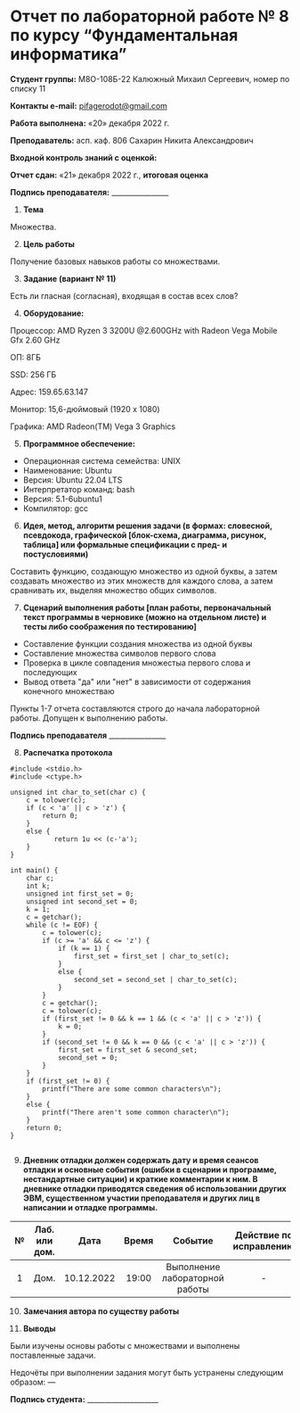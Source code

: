 ﻿# **Отчет по лабораторной работе № 8 по курсу “Фундаментальная информатика”**

**Студент группы:** М8О-108Б-22 Калюжный Михаил Сергеевич, номер по списку 11

**Контакты e-mail:** <pifagerodot@gmail.com>

**Работа выполнена:** «20» декабря 2022 г.

**Преподаватель:** асп. каф. 806 Сахарин Никита Александрович

**Входной контроль знаний с оценкой:** 

**Отчет сдан:** «21» декабря 2022 г., **итоговая оценка** 

**Подпись преподавателя:** \_\_\_\_\_\_\_\_\_\_\_\_\_\_\_\_

1. **Тема**

Множества.

2. **Цель работы**

Получение базовых навыков работы со множествами.

3. **Задание (вариант № 11)**

Есть ли гласная (согласная), входящая в состав всех слов?

4. **Оборудование:**

Процессор: AMD Ryzen 3 3200U @2.600GHz with Radeon Vega Mobile Gfx 2.60 GHz

ОП: 8ГБ

SSD: 256 ГБ

Адрес: 159.65.63.147

Монитор: 15,6-дюймовый (1920 x 1080)

Графика: AMD Radeon(TM) Vega 3 Graphics

5. **Программное обеспечение:**

- Операционная система семейства:  UNIX
- Наименование:  Ubuntu
- Версия:  Ubuntu 22.04 LTS
- Интерпретатор команд:  bash
- Версия:  5.1-6ubuntu1
- Компилятор:  gcc

6. **Идея, метод, алгоритм решения задачи (в формах: словесной, псевдокода, графической [блок-схема, диаграмма, рисунок, таблица] или формальные спецификации с пред- и постусловиями)**

Составить функцию, создающую множество из одной буквы, а затем создавать множество из этих множеств для каждого слова, а затем сравнивать их, выделяя множество общих символов.

7. **Сценарий выполнения работы [план работы, первоначальный текст программы в черновике (можно на отдельном листе) и тесты либо соображения по тестированию]**

- Составление функции создания множества из одной буквы
- Составление множества символов первого слова
- Проверка в цикле совпадения множестыа первого слова и последующих
- Вывод ответа "да" или "нет" в зависимости от содержания конечного множестваю

Пункты 1-7 отчета составляются строго до начала лабораторной работы. Допущен к выполнению работы.

**Подпись преподавателя** \_\_\_\_\_\_\_\_\_\_\_\_\_\_\_\_

8. **Распечатка протокола**
```
#include <stdio.h>
#include <ctype.h>

unsigned int char_to_set(char c) {
    c = tolower(c);
    if (c < 'a' || c > 'z') {
        return 0;
    }
    else {
	       return 1u << (c-'a');
    }
}

int main() {
    char c;
    int k;
    unsigned int first_set = 0;
    unsigned int second_set = 0;
    k = 1;
    c = getchar();
    while (c != EOF) {
        c = tolower(c);
        if (c >= 'a' && c <= 'z') {
            if (k == 1) {
	            first_set = first_set | char_to_set(c);
	        }
	        else {
		        second_set = second_set | char_to_set(c);	
	        }
        }
        c = getchar();
        c = tolower(c);
	    if (first_set != 0 && k == 1 && (c < 'a' || c > 'z')) {
	        k = 0;
        }
	    if (second_set != 0 && k == 0 && (c < 'a' || c > 'z')) {
            first_set = first_set & second_set;
            second_set = 0;
	    }
    }
    if (first_set != 0) {
	    printf("There are some common characters\n");
    }
    else {
	    printf("There aren't some common character\n");
    }	
    return 0;
}


```

9. **Дневник отладки должен содержать дату и время сеансов отладки и основные события (ошибки в сценарии и программе, нестандартные ситуации) и краткие комментарии к ним. В дневнике отладки приводятся сведения об использовании других ЭВМ, существенном участии преподавателя и других лиц в написании и отладке программы.**

|№|Лаб. или дом.|Дата|Время|Событие|Действие по исправлению|Примечания|
| :-: | :-: | :-: | :-: | :-: | :-: | :-: |
|1|Дом.|10.12.2022|19:00|Выполнение лабораторной работы|-|-|

10. **Замечания автора по существу работы**



11. **Выводы**

Были изучены основы работы с множествами и выполнены поставленные задачи.

Недочёты при выполнении задания могут быть устранены следующим образом: —

**Подпись студента:** \_\_\_\_\_\_\_\_\_\_\_\_\_\_\_\_\_\_\_\_

